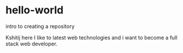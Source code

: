 # hello-world
intro to creating a repository

Kshitij here I like to latest web technologies and i want to become a full stack web developer.

